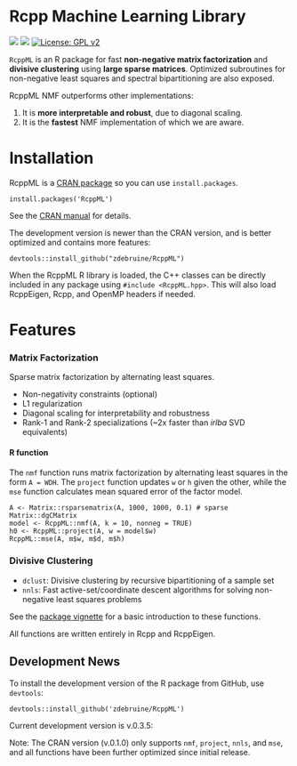 # Rcpp Machine Learning Library

[![](https://cranlogs.r-pkg.org/badges/grand-total/RcppML)](https://cran.r-project.org/package=RcppML)
[![](https://www.r-pkg.org/badges/version-last-release/RcppML)](https://cran.r-project.org/package=RcppML)
[![License: GPL v2](https://img.shields.io/badge/License-GPL%20v2-blue.svg)](https://www.gnu.org/licenses/old-licenses/gpl-2.0.en.html)

`RcppML` is an R package for fast **non-negative matrix factorization** and **divisive clustering** using **large sparse matrices**. Optimized subroutines for non-negative least squares and spectral bipartitioning are also exposed.

RcppML NMF outperforms other implementations:
1. It is **more interpretable and robust**, due to diagonal scaling.
2. It is the **fastest** NMF implementation of which we are aware.

# Installation

RcppML is a [CRAN package](https://cran.r-project.org/web/packages/RcppML/index.html) so you can use `install.packages`.

```
install.packages('RcppML')
```

See the [CRAN manual](https://cran.r-project.org/web/packages/RcppML/RcppML.pdf) for details.

The development version is newer than the CRAN version, and is better optimized and contains more features:

```
devtools::install_github("zdebruine/RcppML")
```

When the RcppML R library is loaded, the C++ classes can be directly included in any package using `#include <RcppML.hpp>`. This will also load RcppEigen, Rcpp, and OpenMP headers if needed.

# Features

### Matrix Factorization
Sparse matrix factorization by alternating least squares.
* Non-negativity constraints (optional)
* L1 regularization
* Diagonal scaling for interpretability and robustness
* Rank-1 and Rank-2 specializations (~2x faster than _irlba_ SVD equivalents)

#### R function
The `nmf` function runs matrix factorization by alternating least squares in the form `A = WDH`. The `project` function updates `w` or `h` given the other, while the `mse` function calculates mean squared error of the factor model.

```{R}
A <- Matrix::rsparsematrix(A, 1000, 1000, 0.1) # sparse Matrix::dgCMatrix
model <- RcppML::nmf(A, k = 10, nonneg = TRUE)
h0 <- RcppML::project(A, w = model$w)
RcppML::mse(A, m$w, m$d, m$h)
```

### Divisive Clustering

* `dclust`: Divisive clustering by recursive bipartitioning of a sample set
* `nnls`: Fast active-set/coordinate descent algorithms for solving non-negative least squares problems

See the [package vignette](https://cran.r-project.org/web/packages/RcppML/vignettes/RcppML.html) for a basic introduction to these functions.

All functions are written entirely in Rcpp and RcppEigen.

## Development News

To install the development version of the R package from GitHub, use `devtools`:

```
devtools::install_github('zdebruine/RcppML')
```

Current development version is v.0.3.5:

Note:  The CRAN version (v.0.1.0) only supports `nmf`, `project`, `nnls`, and `mse`, and all functions have been further optimized since initial release.
